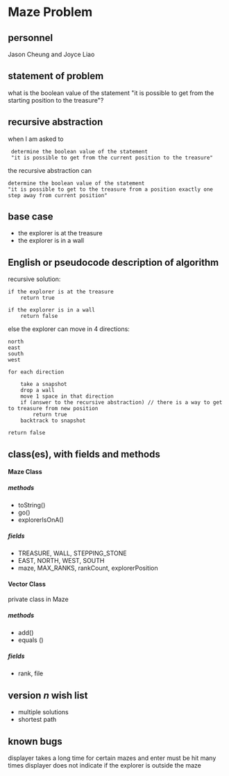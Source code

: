 # Maze Problem

## personnel 
Jason Cheung and Joyce Liao

## statement of problem
what is the boolean value of the statement "it is possible to get from the starting position to the treasure"?

## recursive abstraction

<!--
When I am asked to 

	determine if it is possible to get 
	from the _starting position_ 
	to the _treasure_
	in a maze with _n_ intersections

The recursive abstraction can

	determine the boolean to the statement 
	for a maze with _n-1_ intersections
	-->

when I am asked to

     determine the boolean value of the statement
     "it is possible to get from the current position to the treasure"
     
the recursive abstraction can

    determine the boolean value of the statement
    "it is possible to get to the treasure from a position exactly one step away from current position"
    
## base case
- the explorer is at the treasure
- the explorer is in a wall

## English or pseudocode description of algorithm
<!--
	if no possible next step
	if treasure discovered
		return true
	for each step forward (direction that the mazeSolver is facing) on the maze, check if a potential path exists 
		for each of the directions 
			- 90 degrees to the left
			- forward
			- 90 degrees to the right
	if a path exists
		face the path
		advance forward one step
		execute the recursive abstraction
		walk back to previous intersection`
		
	if there is no treasure

		return false
		
		-->

<!--use a pair routine to check if there is no treasure-->


recursive solution:

	if the explorer is at the treasure
		return true
	
	if the explorer is in a wall
		return false

else the explorer can move in 4 directions:

	north
	east
	south
	west
	
	for each direction
		
		take a snapshot
		drop a wall
		move 1 space in that direction
		if (answer to the recursive abstraction) // there is a way to get to treasure from new position
			return true
		backtrack to snapshot

	return false

## class(es), with fields and methods

#### Maze Class
##### methods
- toString()
- go()
- explorerIsOnA()

##### fields
- TREASURE, WALL, STEPPING_STONE
- EAST, NORTH, WEST, SOUTH
- maze, MAX_RANKS, rankCount, explorerPosition

#### Vector Class
private class in Maze
##### methods
- add()
- equals ()

##### fields
- rank, file

## version *n* wish list
- multiple solutions
- shortest path

## known bugs
displayer takes a long time for certain mazes and enter must be hit many times
displayer does not indicate if the explorer is outside the maze

